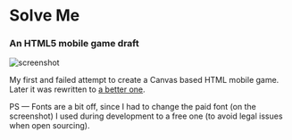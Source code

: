 # Solve Me
### An HTML5 mobile game draft
![screenshot](http://s17.postimage.org/9dzgj9s9r/Screen_Shot_2013_03_07_at_20_23_01.png)

My first and failed attempt to create a Canvas based HTML mobile game. Later it was rewritten to [a better one](https://github.com/mihhail-lapushkin/Ancient-Riddle).

PS — Fonts are a bit off, since I had to change the paid font (on the screenshot) I used during development to a free one (to avoid legal issues when open sourcing).

